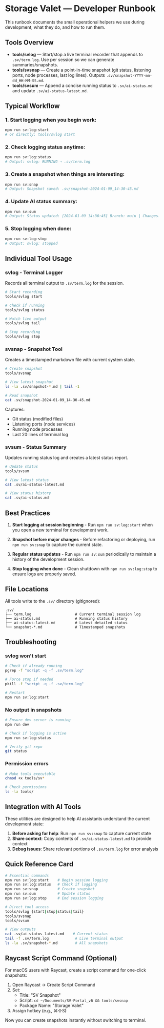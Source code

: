 # Storage Valet — Developer Runbook

This runbook documents the small operational helpers we use during development, what they do, and how to run them.

## Tools Overview
- **tools/svlog** — Start/stop a live terminal recorder that appends to `.sv/term.log`. Use per session so we can generate summaries/snapshots.
- **tools/svsnap** — Create a point-in-time snapshot (git status, listening ports, node processes, last log lines). Outputs `.sv/snapshot-YYYY-mm-dd_HH-MM-SS.md`.
- **tools/svsum** — Append a concise running status to `.sv/ai-status.md` and update `.sv/ai-status-latest.md`.

## Typical Workflow

### 1. Start logging when you begin work:
```bash
npm run sv:log:start
# or directly: tools/svlog start
```

### 2. Check logging status anytime:
```bash
npm run sv:log:status
# Output: svlog: RUNNING → .sv/term.log
```

### 3. Create a snapshot when things are interesting:
```bash
npm run sv:snap
# Output: Snapshot saved: .sv/snapshot-2024-01-09_14-30-45.md
```

### 4. Update AI status summary:
```bash
npm run sv:sum
# Output: Status updated: [2024-01-09 14:30:45] Branch: main | Changes: 5 | Node procs: 2 | Port 3000: UP
```

### 5. Stop logging when done:
```bash
npm run sv:log:stop
# Output: svlog: stopped
```

## Individual Tool Usage

### svlog - Terminal Logger
Records all terminal output to `.sv/term.log` for the session.

```bash
# Start recording
tools/svlog start

# Check if running
tools/svlog status

# Watch live output
tools/svlog tail

# Stop recording
tools/svlog stop
```

### svsnap - Snapshot Tool
Creates a timestamped markdown file with current system state.

```bash
# Create snapshot
tools/svsnap

# View latest snapshot
ls -la .sv/snapshot-*.md | tail -1

# Read snapshot
cat .sv/snapshot-2024-01-09_14-30-45.md
```

Captures:
- Git status (modified files)
- Listening ports (node services)
- Running node processes
- Last 20 lines of terminal log

### svsum - Status Summary
Updates running status log and creates a latest status report.

```bash
# Update status
tools/svsum

# View latest status
cat .sv/ai-status-latest.md

# View status history
cat .sv/ai-status.md
```

## Best Practices

1. **Start logging at session beginning** - Run `npm run sv:log:start` when you open a new terminal for development work.

2. **Snapshot before major changes** - Before refactoring or deploying, run `npm run sv:snap` to capture the current state.

3. **Regular status updates** - Run `npm run sv:sum` periodically to maintain a history of the development session.

4. **Stop logging when done** - Clean shutdown with `npm run sv:log:stop` to ensure logs are properly saved.

## File Locations

All tools write to the `.sv/` directory (gitignored):

```
.sv/
├── term.log                    # Current terminal session log
├── ai-status.md                # Running status history
├── ai-status-latest.md         # Latest detailed status
└── snapshot-*.md               # Timestamped snapshots
```

## Troubleshooting

### svlog won't start
```bash
# Check if already running
pgrep -f "script -q -f .sv/term.log"

# Force stop if needed
pkill -f "script -q -f .sv/term.log"

# Restart
npm run sv:log:start
```

### No output in snapshots
```bash
# Ensure dev server is running
npm run dev

# Check if logging is active
npm run sv:log:status

# Verify git repo
git status
```

### Permission errors
```bash
# Make tools executable
chmod +x tools/sv*

# Check permissions
ls -la tools/
```

## Integration with AI Tools

These utilities are designed to help AI assistants understand the current development state:

1. **Before asking for help**: Run `npm run sv:snap` to capture current state
2. **Share context**: Copy contents of `.sv/ai-status-latest.md` to provide context
3. **Debug issues**: Share relevant portions of `.sv/term.log` for error analysis

## Quick Reference Card

```bash
# Essential commands
npm run sv:log:start    # Begin session logging
npm run sv:log:status   # Check if logging
npm run sv:snap         # Create snapshot
npm run sv:sum          # Update status
npm run sv:log:stop     # End session logging

# Direct tool access
tools/svlog {start|stop|status|tail}
tools/svsnap
tools/svsum

# View outputs
cat .sv/ai-status-latest.md    # Current status
tail -f .sv/term.log            # Live terminal output
ls -la .sv/snapshot-*.md        # All snapshots
```

## Raycast Script Command (Optional)

For macOS users with Raycast, create a script command for one-click snapshots:

1. Open Raycast → Create Script Command
2. Set:
   - Title: "SV Snapshot"
   - Script: `cd ~/Documents/SV-Portal_v6 && tools/svsnap`
   - Package Name: "Storage Valet"
3. Assign hotkey (e.g., ⌘⇧S)

Now you can create snapshots instantly without switching to terminal.
